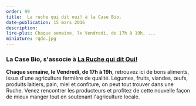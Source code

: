 ```yaml
---
order: 99
title:  La ruche qui dit oui! à la Case Bio.
date-publication: 15 mars 2016
description: 
lire-plus: Chaque semaine, le Vendredi, de 17h à 19h, ...
miniature: rqdo.jpg
---
```


<!--fin-excerpt-->
<!-- ******************************** -->
<!-- **** début contenu détaillé **** -->

### La Case Bio, s'associe à [La Ruche qui dit Oui!](https://laruchequiditoui.fr/fr)

**Chaque semaine, le Vendredi, de 17h à 19h**, retrouvez ici de bons aliments, issus d'une agriculture fermière de qualité. 
Légumes, fruits, viandes, œufs, produits laitiers, pain, miel et confiture, on peut tout trouver dans une Ruche. 
Venez rencontrer les producteurs et profitez de cette nouvelle façon de mieux manger tout en soutenant l'agriculture locale.



<!-- **** fin contenu détaillé **** -->
<!-- ****************************** -->



